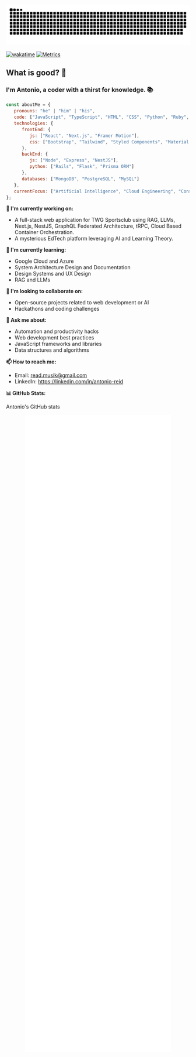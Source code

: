 <picture>
  <source media="(prefers-color-scheme: dark)" srcset="https://raw.githubusercontent.com/platane/platane/output/github-contribution-grid-snake-dark.svg">
  <source media="(prefers-color-scheme: light)" srcset="https://raw.githubusercontent.com/platane/platane/output/github-contribution-grid-snake.svg">
  <img alt="github contribution grid snake animation" src="https://raw.githubusercontent.com/platane/platane/output/github-contribution-grid-snake.svg">
</picture>

[![wakatime](https://wakatime.com/badge/user/018dd211-b1fc-4a37-9172-f06c7f1fa85d.svg)](https://wakatime.com/@018dd211-b1fc-4a37-9172-f06c7f1fa85d)
[![Metrics](https://github.com/AReid987/AReid987/actions/workflows/main.yml/badge.svg)](https://github.com/AReid987/AReid987/actions/workflows/main.yml)

<!--START_SECTION:waka-->
<!--END_SECTION:waka-->

## What is good? 👋

### I'm Antonio, a coder with a thirst for knowledge. 📚

```javascript
const aboutMe = {
   pronouns: "he" | "him" | "his",
   code: ["JavaScript", "TypeScript", "HTML", "CSS", "Python", "Ruby", "SQL", "Bash"],
   technologies: {
      frontEnd: {
         js: ["React", "Next.js", "Framer Motion"],
         css: ["Bootstrap", "Tailwind", "Styled Components", "Material UI"]
      },
      backEnd: {
         js: ["Node", "Express", "NestJS"],
         python: ["Rails", "Flask", "Prisma ORM"]
      },
      databases: ["MongoDB", "PostgreSQL", "MySQL"]
   },
   currentFocus: ["Artificial Intelligence", "Cloud Engineering", "Constructivism"]
};
```

**🚀 I'm currently working on:**
- A full-stack web application for TWG Sportsclub using RAG, LLMs, Next.js, NestJS, GraphQL Federated Architecture, tRPC, Cloud Based Container Orchestration.
- A mysterious EdTech platform leveraging AI and Learning Theory.

**🌱 I'm currently learning:**
- Google Cloud and Azure
- System Architecture Design and Documentation
- Design Systems and UX Design
- RAG and LLMs

**👯 I'm looking to collaborate on:**
- Open-source projects related to web development or AI
- Hackathons and coding challenges

**💬 Ask me about:**
- Automation and productivity hacks
- Web development best practices
- JavaScript frameworks and libraries
- Data structures and algorithms

**📫 How to reach me:**
- Email: read.musik@gmail.com
- LinkedIn: https://linkedin.com/in/antonio-reid

**📊 GitHub Stats:**

Antonio's GitHub stats

<p align="center"><img src="/github-metrics.svg" alt="Metrics" width="400"></p>

